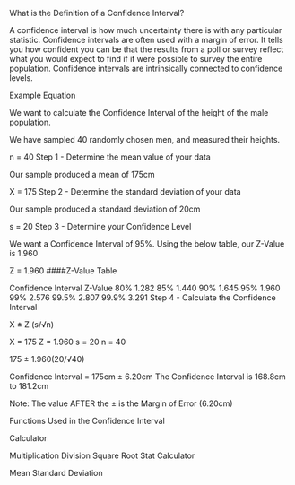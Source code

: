 What is the Definition of a Confidence Interval?

A confidence interval is how much uncertainty there is with any particular statistic. Confidence intervals are often used with a margin of error. It tells you how confident you can be that the results from a poll or survey reflect what you would expect to find if it were possible to survey the entire population. Confidence intervals are intrinsically connected to confidence levels.

Example Equation

We want to calculate the Confidence Interval of the height of the male population.

We have sampled 40 randomly chosen men, and measured their heights.

n = 40
Step 1 - Determine the mean value of your data

Our sample produced a mean of 175cm

X = 175
Step 2 - Determine the standard deviation of your data

Our sample produced a standard deviation of 20cm

s = 20
Step 3 - Determine your Confidence Level

We want a Confidence Interval of 95%. Using the below table, our Z-Value is 1.960

Z = 1.960
####Z-Value Table

Confidence Interval	Z-Value
80%	1.282
85%	1.440
90%	1.645
95%	1.960
99%	2.576
99.5%	2.807
99.9%	3.291
Step 4 - Calculate the Confidence Interval

X  ±  Z (s/√n)

X = 175
Z = 1.960
s = 20
n = 40

175 ± 1.960(20/√40)

Confidence Interval = 175cm ± 6.20cm
The Confidence Interval is 168.8cm to 181.2cm

Note: The value AFTER the ± is the Margin of Error (6.20cm)

Functions Used in the Confidence Interval

Calculator

Multiplication
Division
Square Root
Stat Calculator

Mean
Standard Deviation